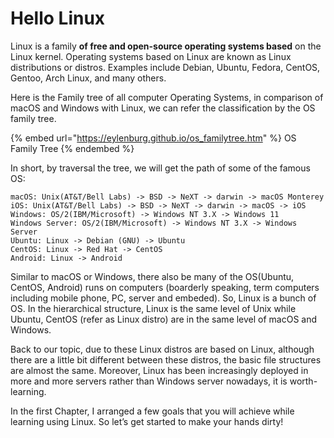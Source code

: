 # Hello Linux

Linux is a family **of free and open-source operating systems based** on the Linux kernel. Operating systems based on Linux are known as Linux distributions or distros. Examples include Debian, Ubuntu, Fedora, CentOS, Gentoo, Arch Linux, and many others.

Here is the Family tree of all computer Operating Systems, in comparison of macOS and Windows with Linux, we can refer the classification by the OS family tree.

{% embed url="https://eylenburg.github.io/os_familytree.htm" %}
OS Family Tree
{% endembed %}

In short, by traversal the tree, we will get the path of some of the famous OS:

```
macOS: Unix(AT&T/Bell Labs) -> BSD -> NeXT -> darwin -> macOS Monterey
iOS: Unix(AT&T/Bell Labs) -> BSD -> NeXT -> darwin -> macOS -> iOS
Windows: OS/2(IBM/Microsoft) -> Windows NT 3.X -> Windows 11
Windows Server: OS/2(IBM/Microsoft) -> Windows NT 3.X -> Windows Server
Ubuntu: Linux -> Debian (GNU) -> Ubuntu
CentOS: Linux -> Red Hat -> CentOS
Android: Linux -> Android
```

Similar to macOS or Windows, there also be many of the OS(Ubuntu, CentOS, Android) runs on computers (boarderly speaking, term computers including mobile phone, PC, server and embeded). So, Linux is a bunch of OS. In the hierarchical structure, Linux is the same level of Unix while Ubuntu, CentOS (refer as Linux distro) are in the same level of macOS and Windows.

Back to our topic, due to these Linux distros are based on Linux, although there are a little bit different between these distros, the basic file structures are almost the same. Moreover, Linux has been increasingly deployed in more and more servers rather than Windows server nowadays, it is worth-learning.

In the first Chapter, I arranged a few goals that you will achieve while learning using Linux. So let’s get started to make your hands dirty!
